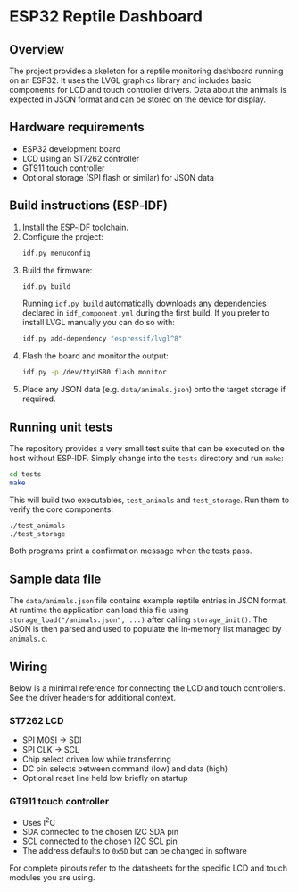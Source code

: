# ESP32 Reptile Dashboard

## Overview
The project provides a skeleton for a reptile monitoring dashboard running on an ESP32.
It uses the LVGL graphics library and includes basic components for LCD and touch
controller drivers. Data about the animals is expected in JSON format and can be
stored on the device for display.

## Hardware requirements
- ESP32 development board
- LCD using an ST7262 controller
- GT911 touch controller
- Optional storage (SPI flash or similar) for JSON data

## Build instructions (ESP‑IDF)
1. Install the [ESP‑IDF](https://docs.espressif.com/projects/esp-idf/en/latest/esp32/get-started/index.html) toolchain.
2. Configure the project:
   ```bash
   idf.py menuconfig
   ```
3. Build the firmware:
   ```bash
   idf.py build
   ```
   Running `idf.py build` automatically downloads any dependencies declared in `idf_component.yml` during the first build.
   If you prefer to install LVGL manually you can do so with:
   ```bash
   idf.py add-dependency "espressif/lvgl^8"
   ```
4. Flash the board and monitor the output:
   ```bash
   idf.py -p /dev/ttyUSB0 flash monitor
   ```
5. Place any JSON data (e.g. `data/animals.json`) onto the target storage if required.

## Running unit tests

The repository provides a very small test suite that can be executed on the host
without ESP‑IDF. Simply change into the `tests` directory and run `make`:

```bash
cd tests
make
```

This will build two executables, `test_animals` and `test_storage`. Run them to
verify the core components:

```bash
./test_animals
./test_storage
```

Both programs print a confirmation message when the tests pass.

## Sample data file

The `data/animals.json` file contains example reptile entries in JSON format.
At runtime the application can load this file using `storage_load("/animals.json", ...)`
after calling `storage_init()`. The JSON is then parsed and used to populate the
in‑memory list managed by `animals.c`.

## Wiring

Below is a minimal reference for connecting the LCD and touch controllers. See
the driver headers for additional context.

### ST7262 LCD

- SPI MOSI &rarr; SDI
- SPI CLK  &rarr; SCL
- Chip select driven low while transferring
- DC pin selects between command (low) and data (high)
- Optional reset line held low briefly on startup

### GT911 touch controller

- Uses I<sup>2</sup>C
- SDA connected to the chosen I2C SDA pin
- SCL connected to the chosen I2C SCL pin
- The address defaults to `0x5D` but can be changed in software

For complete pinouts refer to the datasheets for the specific LCD and touch
modules you are using.
